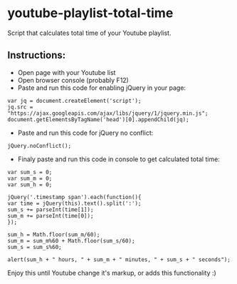 # youtube-playlist-total-time
Script that calculates total time of your Youtube playlist.

## Instructions:
- Open page with your Youtube list
- Open browser console (probably F12)
- Paste and run this code for enabling jQuery in your page:
```
var jq = document.createElement('script');
jq.src = "https://ajax.googleapis.com/ajax/libs/jquery/1/jquery.min.js";
document.getElementsByTagName('head')[0].appendChild(jq);
```
- Paste and run this code for jQuery no conflict:
```
jQuery.noConflict();
```
- Finaly paste and run this code in console to get calculated total time:
```
var sum_s = 0;
var sum_m = 0;
var sum_h = 0;

jQuery('.timestamp span').each(function(){
var time = jQuery(this).text().split(':');
sum_s += parseInt(time[1]); 
sum_m += parseInt(time[0]); 
});

sum_h = Math.floor(sum_m/60);
sum_m = sum_m%60 + Math.floor(sum_s/60);
sum_s = sum_s%60;

alert(sum_h + " hours, " + sum_m + " minutes, " + sum_s + " seconds");
```

Enjoy this until Youtube change it's markup, or adds this functionality :)
